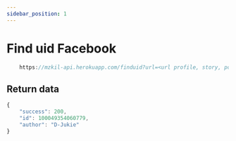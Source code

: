 ```yaml
---
sidebar_position: 1
---
```


# Find uid Facebook

```jsx title="API Endpoint:"
    https://mzkil-api.herokuapp.com/finduid?url=<url profile, story, post, video,...>
```
## Return data
```jsx title="https://mzkil-api.herokuapp.com/finduid?url=https://www.facebook.com/duonggg216"
{
    "success": 200,
    "id": 100049354060779,
    "author": "D-Jukie"
}
```